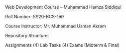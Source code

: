 Web Development Course – Muhammad Hamza Siddiqui

Roll Number: SP20-BCS-159

Course Instructor: Mr. Muhammad Usman Akram

Repository Structure:

Assignments (4)
Lab Tasks (4)
Exams (Midterm & Final)